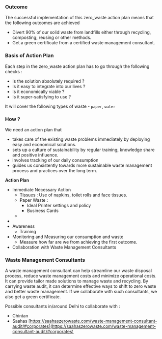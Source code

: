 
### Outcome 

The successful implementation of this zero_waste action plan means that the following outcomes are achieved
- Divert 90% of our solid waste from landfills either through recycling, composting, reusing or other methods.
- Get a green certificate from a certified waste management consultant. 
 
### Basis of Action Plan 

Each step in the zero_waste action plan has to go through the following checks :
- Is the solution absolutely required ? 
- Is it easy to integrate into our lives ? 
- Is it economically viable ?
- Is it super-satisfying to use ? 

It will cover the following types of waste - `paper`, `water`
### How ? 

We need an action plan that 
- takes care of the existing waste problems immediately by deploying easy and economical solutions.
- sets up a culture of sustainability by regular training, knowledge share and positive influence. 
- involves tracking of our daily consumption
- guides us consistently towards more sustainable waste management process and practices over the long term. 

**Action Plan**

- Immediate Necessary Action
	- Tissues : Use of napkins, toilet rolls and face tissues. 
	- Paper Waste : 
		- Ideal Printer settings and policy
		- Business Cards 
	- 
- 
- Awareness 
	- Training
- Monitoring and Measuring our consumption and waste
	- Measure how far are we from achieving the first outcome.  
- Collaboration with Waste Management Consultants


### Waste Management Consultants 

A waste management consultant can help streamline our waste disposal process, reduce waste management costs and minimize operational costs. It can provide tailor made solutions to manage waste and recycling. By carrying waste audit, it can determine effective ways to shift to zero waste and better waste management. If we collaborate with such consultants, we also get a green certificate. 

Possible consultants in/around Delhi to collaborate with : 
- Chintan 
- Saahas [https://saahaszerowaste.com/waste-management-consultant-audit/#corporates](https://saahaszerowaste.com/waste-management-consultant-audit/#corporates)
<!--stackedit_data:
eyJoaXN0b3J5IjpbMTMxODY1NTY2MCwtNzAzNzcyMzY5LDM3Nj
kwMTEzMCw1NzY0MTA0OTgsMjA5ODkwNjUzNCwtNzM1OTE3NTc0
LC0xNDQ0NjA3NzIyLC0yMDg4NzQ2NjEyXX0=
-->